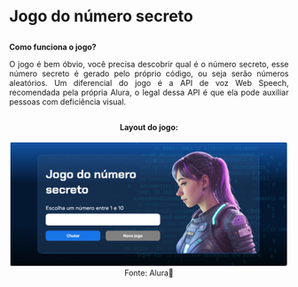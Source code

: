 # Jogo do número secreto
##

<div align="justify">
  
**Como funciona o jogo?**

O jogo é bem óbvio, você precisa descobrir qual é o número secreto, esse número secreto é gerado pelo próprio código, ou seja serão números aleatórios. 
Um diferencial do jogo é a API de voz Web Speech, recomendada pela própria Alura, o legal dessa API é que ela pode auxiliar pessoas com deficiência 
visual.


</div>

##

<div align="center">
<h4>Layout do jogo:</h4>
  <img width="500" src="https://github.com/marisouza31/Numero-secreto/blob/main/README/layout do jogo.png"><br>
  Fonte: Alura💙
</div>
